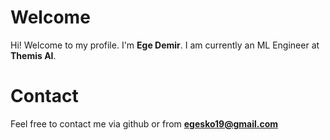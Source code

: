 # Welcome

Hi!  Welcome to my profile. I'm **Ege Demir**. I am currently an ML Engineer at **Themis AI**.

# Contact
Feel free to contact me via github or from **egesko19@gmail.com**
